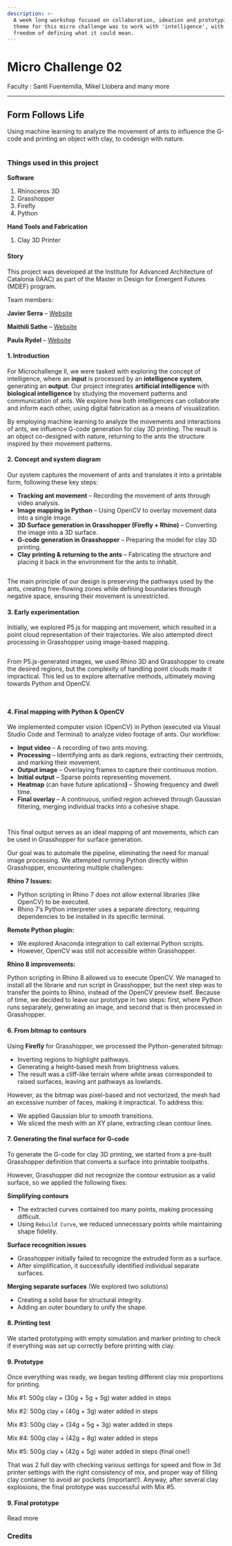 ```yaml
---
description: >-
  A week long workshop focused on collaboration, ideation and prototyping. The
  theme for this micro challenge was to work with 'intelligence', with the
  freedom of defining what it could mean.
---
```


# Micro Challenge 02

Faculty : Santi Fuentemilla, Mikel Llobera and many more

***

## Form Follows Life

Using machine learning to analyze the movement of ants to influence the G-code and printing an object with clay, to codesign with nature.



<figure><img src="../../.gitbook/assets/ezgif.com-video-to-gif-converter (3).gif" alt=""><figcaption></figcaption></figure>

### Things used in this project



**Software**&#x20;

1. Rhinoceros 3D
2. Grasshopper
3. Firefly
4. Python

**Hand Tools and Fabrication**&#x20;

1. Clay 3D Printer&#x20;

#### Story

This project was developed at the Institute for Advanced Architecture of Catalonia (IAAC) as part of the Master in Design for Emergent Futures (MDEF) program.

Team members:

**Javier Serra** – [Website](https://javierserraa.gitbook.io/home)

**Maithili Sathe** – [Website](https://maithilis.gitbook.io/mdef-archive)

**Paula Rydel** – [Website](https://futuresdrafts.wixsite.com/paularydel)

#### 1. Introduction <a href="#toc-1--introduction-0" id="toc-1--introduction-0"></a>

For Microchallenge II, we were tasked with exploring the concept of intelligence, where an **input** is processed by an **intelligence system**, generating an **output**. Our project integrates **artificial intelligence** with **biological intelligence** by studying the movement patterns and communication of ants. We explore how both intelligences can collaborate and inform each other, using digital fabrication as a means of visualization.

By employing machine learning to analyze the movements and interactions of ants, we influence G-code generation for clay 3D printing. The result is an object co-designed with nature, returning to the ants the structure inspired by their movement patterns.

#### 2. Concept and system diagram <a href="#toc-2--concept-and-system-diagram-1" id="toc-2--concept-and-system-diagram-1"></a>

Our system captures the movement of ants and translates it into a printable form, following these key steps:

* **Tracking ant movement** – Recording the movement of ants through video analysis.
* **Image mapping in Python** – Using OpenCV to overlay movement data into a single image.
* **3D Surface generation in Grasshopper (Firefly + Rhino)** – Converting the image into a 3D surface.
* **G-code generation in Grasshopper** – Preparing the model for clay 3D printing.
* **Clay printing & returning to the ants** – Fabricating the structure and placing it back in the environment for the ants to inhabit.



<figure><img src="../../.gitbook/assets/image (4).png" alt=""><figcaption></figcaption></figure>

The main principle of our design is preserving the pathways used by the ants, creating free-flowing zones while defining boundaries through negative space, ensuring their movement is unrestricted.

#### 3. Early experimentation <a href="#toc-3--early-experimentation-2" id="toc-3--early-experimentation-2"></a>

Initially, we explored P5.js for mapping ant movement, which resulted in a point cloud representation of their trajectories. We also attempted direct processing in Grasshopper using image-based mapping.

<figure><img src="../../.gitbook/assets/image (3).png" alt=""><figcaption></figcaption></figure>

From P5.js-generated images, we used Rhino 3D and Grasshopper to create the desired regions, but the complexity of handling point clouds made it impractical. This led us to explore alternative methods, ultimately moving towards Python and OpenCV.

<figure><img src="../../.gitbook/assets/image (5).png" alt=""><figcaption></figcaption></figure>



<figure><img src="../../.gitbook/assets/Screenshot 2025-03-05 111536.png" alt=""><figcaption></figcaption></figure>

#### 4. Final mapping with Python & OpenCV <a href="#toc-4--final-mapping-with-python--amp--opencv-3" id="toc-4--final-mapping-with-python--amp--opencv-3"></a>

We implemented computer vision (OpenCV) in Python (executed via Visual Studio Code and Terminal) to analyze video footage of ants. Our workflow:

* **Input video** – A recording of two ants moving.
* **Processing** – Identifying ants as dark regions, extracting their centroids, and marking their movement.
* **Output image** – Overlaying frames to capture their continuous motion.
* **Initial output** – Sparse points representing movement.
* **Heatmap** (can have future aplication&#x73;**)** – Showing frequency and dwell time.
* **Final overlay** – A continuous, unified region achieved through Gaussian filtering, merging individual tracks into a cohesive shape.

<figure><img src="../../.gitbook/assets/ezgif.com-video-to-gif-converter (1) (1).gif" alt=""><figcaption></figcaption></figure>

<figure><img src="../../.gitbook/assets/image (6).png" alt=""><figcaption></figcaption></figure>

This final output serves as an ideal mapping of ant movements, which can be used in Grasshopper for surface generation.

Our goal was to automate the pipeline, eliminating the need for manual image processing. We attempted running Python directly within Grasshopper, encountering multiple challenges:

**Rhino 7 Issues:**

* Python scripting in Rhino 7 does not allow external libraries (like OpenCV) to be executed.
* Rhino 7’s Python interpreter uses a separate directory, requiring dependencies to be installed in its specific terminal.

**Remote Python plugin:**

* We explored Anaconda integration to call external Python scripts.
* However, OpenCV was still not accessible within Grasshopper.

**Rhino 8 improvements:**

Python scripting in Rhino 8 allowed us to execute OpenCV. We managed to install all the librarie and run script in Grasshopper, but the next step was to transfer the points to Rhino, instead of the OpenCV preview itself. Because of time, we decided to leave our prototype in two steps: first, where Python runs separately, generating an image, and second that is then processed in Grasshopper.

#### 6. From bitmap to contours <a href="#toc-6--from-bitmap-to-contours-5" id="toc-6--from-bitmap-to-contours-5"></a>

Using **Firefly** for Grasshopper, we processed the Python-generated bitmap:

* Inverting regions to highlight pathways.
* Generating a height-based mesh from brightness values.
* The result was a cliff-like terrain where white areas corresponded to raised surfaces, leaving ant pathways as lowlands.

However, as the bitmap was pixel-based and not vectorized, the mesh had an excessive number of faces, making it impractical. To address this:

* We applied Gaussian blur to smooth transitions.
* We sliced the mesh with an XY plane, extracting clean contour lines.

#### 7. Generating the final surface for G-code <a href="#toc-7--generating-the-final-surface-for-g-code-6" id="toc-7--generating-the-final-surface-for-g-code-6"></a>

To generate the G-code for clay 3D printing, we started from a pre-built Grasshopper definition that converts a surface into printable toolpaths.

However, Grasshopper did not recognize the contour extrusion as a valid surface, so we applied the following fixes:

**Simplifying contours**

* The extracted curves contained too many points, making processing difficult.
* Using `Rebuild Curve`, we reduced unnecessary points while maintaining shape fidelity.

**Surface recognition issues**

* Grasshopper initially failed to recognize the extruded form as a surface.
* After simplification, it successfully identified individual separate surfaces.

**Merging separate surfaces** (We explored two solutions)

* Creating a solid base for structural integrity.
* Adding an outer boundary to unify the shape.

#### 8. Printing test <a href="#toc-8--printing--test-7" id="toc-8--printing--test-7"></a>

We started prototyping with empty simulation and marker printing to check if everything was set up correctly before printing with clay.

#### 9. Prototype <a href="#toc-9--prototype-8" id="toc-9--prototype-8"></a>

Once everything was ready, we began testing different clay mix proportions for printing.

Mix #1: 500g clay + (30g + 5g + 5g) water added in steps

​Mix #2: 500g clay + (40g + 3g) water added in steps

​Mix #3: 500g clay + (34g + 5g + 3g) water added in steps

​Mix #4: 500g clay + (42g + 8g) water added in steps

​Mix #5: 500g clay + (42g + 5g) water added in steps (final one!)

​That was 2 full day with checking various settings for speed and flow in 3d printer settings with the right consistency of mix, and proper way of filling clay container to avoid air pockets (important!). Anyway, after several clay explosions, the final prototype was successful with Mix #5.

#### 9. Final prototype <a href="#toc-9--final--prototype-9" id="toc-9--final--prototype-9"></a>

Read more

### Credits
